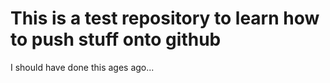 # This is a test repository to learn how to push stuff onto github 

I should have done this ages ago...